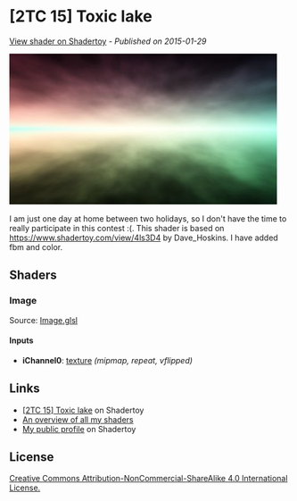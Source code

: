 ﻿# [2TC 15] Toxic lake
[View shader on Shadertoy](https://www.shadertoy.com/view/Xls3WM) - _Published on 2015-01-29_ 

![thumbnail](./thumbnail.jpg)

I am just one day at home between two holidays, so I don't have the time to really participate in this contest :(. This shader is based on  https://www.shadertoy.com/view/4ls3D4 by Dave_Hoskins. I have added fbm and color. 
## Shaders

### Image

Source: [Image.glsl](./Image.glsl)

#### Inputs

 * **iChannel0**: [texture](https://shadertoy.com/media/a/f735bee5b64ef98879dc618b016ecf7939a5756040c2cde21ccb15e69a6e1cfb.png) _(mipmap, repeat, vflipped)_

## Links
* [[2TC 15] Toxic lake](https://www.shadertoy.com/view/Xls3WM) on Shadertoy
* [An overview of all my shaders](https://reindernijhoff.net/shadertoy/)
* [My public profile](https://www.shadertoy.com/user/reinder) on Shadertoy

## License

[Creative Commons Attribution-NonCommercial-ShareAlike 4.0 International License.](https://creativecommons.org/licenses/by-nc-sa/4.0/)
